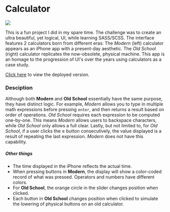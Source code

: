 # Calculator

![](https://i.imgur.com/HTxYyaq.gifv)

This is a fun project I did in my spare time. The challenge was to create an ultra beautiful, yet logical, UI, while learning SASS/SCSS. The interface features 2 calculators born from different eras: The *Modern* (left) calculator appears as an iPhone app with a present-day aesthetic. The *Old School* (right) calculator replicates the now-obsolete, physical machine. This app is an homage to the progression of UI's over the years using calculators as a case study.

[Click here](https://calcstyle.herokuapp.com/) to view the deployed version.

### Desciption
Although both **Modern** and **Old School** essentially have the same purpose, they have distinct logic. For example, *Modern* allows you to type in multiple math expressions before pressing `enter`, and then returns a result based on order of operations. *Old School* requires each expression to be computed one-by-one. This means *Modern* allows users to backspace characters, while *Old School* only allows a full clear. Lastly, but not limited to, for *Old School*, if a user clicks the **=** button consecutively, the value displayed is a result of repeating the last expression. *Modern* does not have this capability.

##### Other things
* The time displayed in the iPhone reflects the actual time.
* When pressing buttons in **Modern**, the display will show a color-coded record of what was pressed. Operators and numbers have different colors.
* For **Old School**, the orange circle in the slider changes position when clicked.
* Each button in **Old School** changes position when clicked to simulate the lowering of physical buttons on an old calculator.